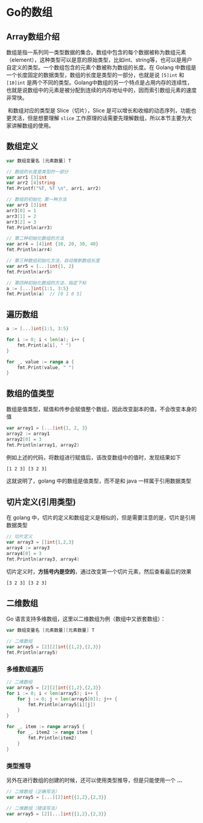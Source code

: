 # Go的数组

## Array数组介绍

​	数组是指一系列同一类型数据的集合。数组中包含的每个数据被称为数组元素（element），这种类型可以是意的原始类型，比如int、string等，也可以是用户自定义的类型。一个数组包含的元素个数被称为数组的长度。在 Golang 中数组是一个长度固定的数据类型，数组的长度是类型的一部分，也就是说 `[5]int` 和 `[10]int` 是两个不同的类型。Golang中数组的另一个特点是占用内存的连续性，也就是说数组中的元素是被分配到连续的内存地址中的，因而索引数组元素的速度非常快。

​	和数组对应的类型是 Slice（切片），Slice 是可以增长和收缩的动态序列，功能也更灵活，但是想要理解 `slice` 工作原理的话需要先理解数组，所以本节主要为大家讲解数组的使用。

## 数组定义

```go
var 数组变量名 [元素数量] T
```

```go
// 数组的长度是类型的一部分
var arr1 [3]int
var arr2 [4]string
fmt.Printf("%T, %T \n", arr1, arr2)

// 数组的初始化 第一种方法
var arr3 [3]int
arr3[0] = 1
arr3[1] = 2
arr3[2] = 3
fmt.Println(arr3)

// 第二种初始化数组的方法
var arr4 = [4]int {10, 20, 30, 40}
fmt.Println(arr4)

// 第三种数组初始化方法，自动推断数组长度
var arr5 = [...]int{1, 2}
fmt.Println(arr5)

// 第四种初始化数组的方法，指定下标
a := [...]int{1:1, 3:5}
fmt.Println(a)	// [0 1 0 5]
```

## 遍历数组

```go
a := [...]int{1:1, 3:5}

for i := 0; i < len(a); i++ {
	fmt.Print(a[i], " ")
}

for _, value := range a {
    fmt.Print(value, " ")
}
```

## 数组的值类型

数组是值类型，赋值和传参会赋值整个数组，因此改变副本的值，不会改变本身的值

```go
var array1 = [...]int{1, 2, 3}
array2 := array1
array2[0] = 3
fmt.Println(array1, array2)
```

例如上述的代码，将数组进行赋值后，该改变数组中的值时，发现结果如下

```bash
[1 2 3] [3 2 3]
```

这就说明了，golang 中的数组是值类型，而不是和 java 一样属于引用数据类型

## 切片定义(引用类型)

在 golang 中，切片的定义和数组定义是相似的，但是需要注意的是，切片是引用数据类型

```go
// 切片定义
var array3 = []int{1,2,3}
array4 := array3
array4[0] = 3
fmt.Println(array3, array4)
```

切片定义时，**方括号内是空的**，通过改变第一个切片元素，然后查看最后的效果

```bash
[3 2 3] [3 2 3]
```

## 二维数组

Go 语言支持多维数组，这里以二维数组为例（数组中又嵌套数组）：

```go
var 数组变量名 [元素数量][元素数量] T
```

```go
// 二维数组
var array5 = [2][2]int{{1,2},{2,3}}
fmt.Println(array5)
```

### 多维数组遍历

```go
// 二维数组
var array5 = [2][2]int{{1,2},{2,3}}
for i := 0; i < len(array5); i++ {
    for j := 0; j < len(array5[0]); j++ {
        fmt.Println(array5[i][j])
    }
}

for _, item := range array5 {
    for _, item2 := range item {
        fmt.Println(item2)
    }
}
```

### 类型推导

另外在进行数组的创建的时候，还可以使用类型推导，但是只能使用一个  **...**

```go
// 二维数组（正确写法）
var array5 = [...][2]int{{1,2},{2,3}}
```

```go
// 二维数组（错误写法）
var array5 = [2][...]int{{1,2},{2,3}}
```
